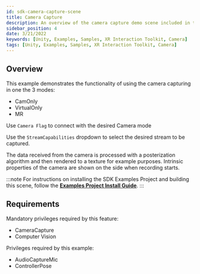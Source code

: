 ```yaml
---
id: sdk-camera-capture-scene
title: Camera Capture
description: An overview of the camera capture demo scene included in the Magic Leap 2 Examples Project, which uses Unity's XR Interaction Toolkit.
sidebar_position: 4
date: 3/21/2022
keywords: [Unity, Examples, Samples, XR Interaction Toolkit, Camera]
tags: [Unity, Examples, Samples, XR Interaction Toolkit, Camera]
---
```



## Overview

This example demonstrates the functionality of using the camera capturing in one the 3 modes:

- CamOnly
- VirtualOnly
- MR

Use `Camera Flag` to connect with the desired Camera mode

Use the `StreamCapabilities` dropdown to select the desired stream to be captured.

The data received from the camera is processed with a posterization algorithm and then rendered to a texture for example purposes. Intrinsic properties of the camera are shown on the side when recording starts.

:::note
For instructions on installing the SDK Examples Project and building this scene, follow the [**Examples Project Install Guide**](/versioned_docs/version-1.1.0-dev2/guides/unity/sdk-example-scenes/sdk-install-setup.md).
:::

## Requirements

Mandatory privileges required by this feature:

- CameraCapture
- Computer Vision

Privileges required by this example:

- AudioCaptureMic
- ControllerPose

